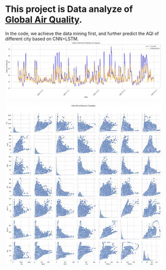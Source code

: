 # This project is Data analyze of [Global Air Quality](https://www.kaggle.com/code/devraai/global-air-quality-data-analysis-and-aqi-predic/input?select=London_Air_Quality.csv).

In the code, we achieve the data mining first, and further predict the AQI of different city based on CNN+LSTM.
![Sydney](image/Sydney.png)

![Sydney2](image/Pair_analyze.png)